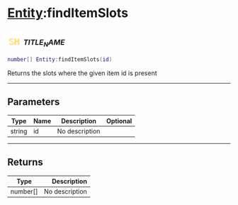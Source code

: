 # [Entity](../entity/README.md):findItemSlots

### <img src="../../.gitbook/assets/shared.png" width="32" height="32" /> $TITLE_NAME$

```lua
number[] Entity:findItemSlots(id)
```

Returns the slots where the given item id is present<br>

-----------------
## Parameters

| Type   | Name | Description | Optional |
| ------ | ---- | ----------- | -------: |
| string | id | No description |  |

-----------------
## Returns

| Type   | Description |
| ------ | ----------: |
| number[] | No description |
